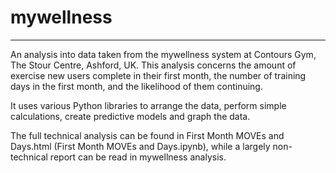 # mywellness

---------------------------------------------------------------------------------------------------------------------------------

An analysis into data taken from the mywellness system at Contours Gym, The Stour Centre, Ashford, UK. This analysis concerns the amount of exercise new users complete in their first month, the number of training days in the first month, and the likelihood of them continuing.

It uses various Python libraries to arrange the data, perform simple calculations, create predictive models and graph the data. 

The full technical analysis can be found in First Month MOVEs and Days.html (First Month MOVEs and Days.ipynb), while a largely non-technical report can be read in mywellness analysis.
